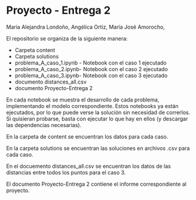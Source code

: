 # Proyecto - Entrega 2
Maria Alejandra Londoño,
Angélica Ortiz,
María José Amorocho,

El repositorio se organiza de la siguiente manera:

- Carpeta content
- Carpeta solutions
- problema_A_caso_1.ipynb - Notebook con el caso 1 ejecutado
- problema_A_caso_2.ipynb- Notebook con el caso 2 ejecutado
- problema_A_caso_3.ipynb- Notebook con el caso 3 ejecutado
- documento distances_all.csv
- documento Proyecto-Entrega 2

En cada notebook se muestra el desarrollo de cada problema, implementando el modelo correspondiente. Estos notebooks ya están ejecutados, por lo que puede verse la solución sin necesidad de correrlos. Si quisieran probarse, basta con ejecutar lo que hay en ellos (y descargar las dependencias necesarias). 

En la carpeta de content se encuentran los datos para cada caso.

En la carpeta solutions se encuentran las soluciones en archivos .csv para cada caso.

En el docuemento distances_all.csv se encuentran los datos de las distancias entre todos los puntos para el caso 3. 

El documento Proyecto-Entrega 2 contiene el informe correspondiente al proyecto. 


